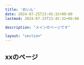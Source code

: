 ```yaml
---
title: 'めいん'
date: 2024-07-25T23:45:32+09:00
lastmod: 2024-07-25T23:45:32+09:00

description: "メインのページです"

layout: "section"
---
```

## xxのページ
